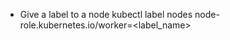 - Give a label to a node
  kubectl label nodes <node-name> node-role.kubernetes.io/worker=<label_name>


